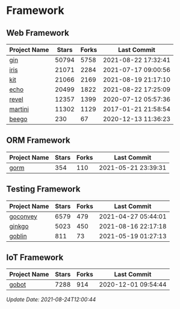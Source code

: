 # Framework

## Web Framework
| Project Name | Stars | Forks | Last Commit |
| ------------ | ----- | ----- | ----------- |
| [gin](https://github.com/gin-gonic/gin) | 50794 | 5758 | 2021-08-22 17:32:41 |
| [iris](https://github.com/kataras/iris) | 21071 | 2284 | 2021-07-17 09:00:56 |
| [kit](https://github.com/go-kit/kit) | 21066 | 2169 | 2021-08-19 21:17:10 |
| [echo](https://github.com/labstack/echo) | 20499 | 1822 | 2021-08-22 17:25:09 |
| [revel](https://github.com/revel/revel) | 12357 | 1399 | 2020-07-12 05:57:36 |
| [martini](https://github.com/go-martini/martini) | 11302 | 1129 | 2017-01-21 21:58:54 |
| [beego](https://github.com/astaxie/beego) | 230 | 67 | 2020-12-13 11:36:23 |

## ORM Framework
| Project Name | Stars | Forks | Last Commit |
| ------------ | ----- | ----- | ----------- |
| [gorm](https://github.com/jinzhu/gorm) | 354 | 110 | 2021-05-21 23:39:31 |

## Testing Framework
| Project Name | Stars | Forks | Last Commit |
| ------------ | ----- | ----- | ----------- |
| [goconvey](https://github.com/smartystreets/goconvey) | 6579 | 479 | 2021-04-27 05:44:01 |
| [ginkgo](https://github.com/onsi/ginkgo) | 5023 | 450 | 2021-08-16 22:17:18 |
| [goblin](https://github.com/franela/goblin) | 811 | 73 | 2021-05-19 01:27:13 |

## IoT Framework
| Project Name | Stars | Forks | Last Commit |
| ------------ | ----- | ----- | ----------- |
| [gobot](https://github.com/hybridgroup/gobot) | 7288 | 914 | 2020-12-01 09:54:44 |

*Update Date: 2021-08-24T12:00:44*